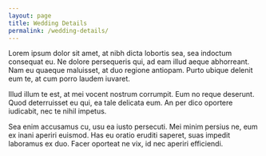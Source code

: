```yaml
---
layout: page
title: Wedding Details
permalink: /wedding-details/
---
```


Lorem ipsum dolor sit amet, at nibh dicta lobortis sea, sea indoctum consequat eu. Ne dolore persequeris qui, ad eam illud aeque abhorreant. Nam eu quaeque maluisset, at duo regione antiopam. Purto ubique delenit eum te, at cum porro laudem iuvaret.

Illud illum te est, at mei vocent nostrum corrumpit. Eum no reque deserunt. Quod deterruisset eu qui, ea tale delicata eum. An per dico oportere iudicabit, nec te nihil impetus.

Sea enim accusamus cu, usu ea iusto persecuti. Mei minim persius ne, eum ex inani aperiri euismod. Has eu oratio eruditi saperet, suas impedit laboramus ex duo. Facer oporteat ne vix, id nec aperiri efficiendi.

